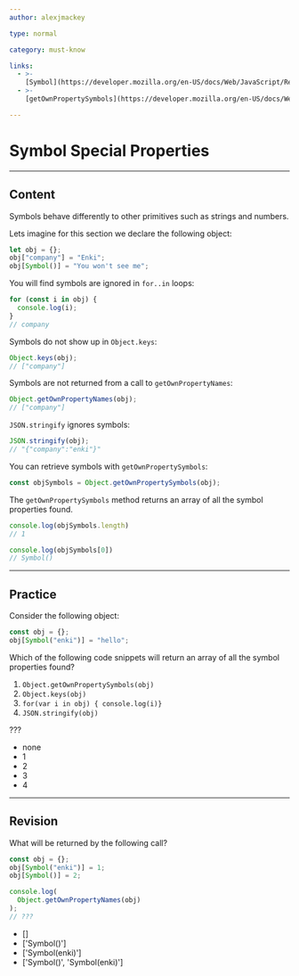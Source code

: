 ```yaml
---
author: alexjmackey

type: normal

category: must-know

links:
  - >-
    [Symbol](https://developer.mozilla.org/en-US/docs/Web/JavaScript/Reference/Global_Objects/Symbol){website}
  - >-
    [getOwnPropertySymbols](https://developer.mozilla.org/en-US/docs/Web/JavaScript/Reference/Global_Objects/Object/getOwnPropertySymbols){website}

---
```


# Symbol Special Properties


---

## Content

Symbols behave differently to other primitives such as strings and numbers.

Lets imagine for this section we declare the following object:

```javascript
let obj = {};
obj["company"] = "Enki";
obj[Symbol()] = "You won't see me";
```

You will find symbols are ignored in `for..in` loops:

```javascript
for (const i in obj) {
  console.log(i);
}
// company
```

Symbols do not show up in `Object.keys`:

```javascript
Object.keys(obj);
// ["company"]
```

Symbols are not returned from a call to `getOwnPropertyNames`:

```javascript
Object.getOwnPropertyNames(obj);
// ["company"]
```

`JSON.stringify` ignores symbols:

```javascript
JSON.stringify(obj);
// "{"company":"enki"}"
```

You can retrieve symbols with `getOwnPropertySymbols`:

```javascript
const objSymbols = Object.getOwnPropertySymbols(obj);
```

The `getOwnPropertySymbols` method returns an array of all the symbol properties found.

```js
console.log(objSymbols.length)
// 1

console.log(objSymbols[0])
// Symbol()
```

---

## Practice

Consider the following object:

```javascript
const obj = {};
obj[Symbol("enki")] = "hello";
```

Which of the following code snippets will return an array of all the symbol properties found?

1. `Object.getOwnPropertySymbols(obj)`
2. `Object.keys(obj)`
3. `for(var i in obj) { console.log(i)}`
4. `JSON.stringify(obj)`

???

- none
- 1
- 2
- 3
- 4

---

## Revision

What will be returned by the following call?

```javascript
const obj = {};
obj[Symbol("enki")] = 1;
obj[Symbol()] = 2;

console.log(
  Object.getOwnPropertyNames(obj)
);
// ???
```

- []
- ['Symbol()']
- ['Symbol(enki)']
- ['Symbol()', 'Symbol(enki)']
